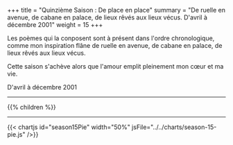 +++
title = "Quinzième Saison : De place en place"
summary = "De ruelle en avenue, de cabane en palace, de lieux rêvés aux lieux vécus. D'avril à décembre 2001"
weight = 15
+++

Les poèmes qui la conposent sont à présent dans l'ordre chronologique, comme mon inspiration flâne de ruelle en avenue, de cabane en palace, de lieux rêvés aux lieux vécus.

Cette saison s'achève alors que l'amour emplit pleinement mon cœur et ma vie.

D'avril à décembre 2001

---
{{% children  %}}

---
{{< chartjs id="season15Pie" width="50%" jsFile="../../charts/season-15-pie.js" />}}
